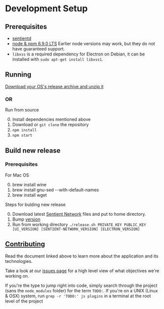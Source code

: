 # Development Setup

## Prerequisites

- [sentientd](https://github.com/consensus-ai/sentient-network)
- [node & npm 6.9.0 LTS](https://nodejs.org/download/)
Earlier node versions may work, but they do not have guaranteed support.
- `libxss` is a required dependency for Electron on Debian, it can be installed with `sudo apt-get install libxss1`.

## Running

[Download your OS's release archive and unzip it](https://github.com/consensus-ai/sentient-ui/releases)

### OR

Run from source

0. Install dependencies mentioned above
1. Download or `git clone` the repository
2. `npm install`
3. `npm start`

## Build new release

### Prerequisites

For Mac OS

0. brew install wine
1. brew install gnu-sed --with-default-names
2. brew install wget

Steps for bulding new release

0. Download latest [Sentient Network](https://github.com/consensus-ai/sentient-network/releases) files and put to home directory.
1. Bump [version](https://github.com/consensus-ai/sentient-ui/blob/26c672315cff0380e7481def00852455c974b6d6/package.json#L3)
2. Run from working directory `./release.sh PRIVATE_KEY PUBLIC_KEY [UI_VERSION] [SENTIENT-NETWORK_VERSION] [ELECTRON_VERSION]`

## [Contributing](doc/Developers.md)

Read the document linked above to learn more about the application and its technologies.

Take a look at our [issues page](https://github.com/consensus-ai/sentient-ui/issues)
for a high level view of what objectives we're working on.

If you're the type to jump right into code, simply search through the project
(sans the `node_modules` folder) for the term `TODO:`. If you're on a UNIX
(Linux & OSX) system, run `grep -r 'TODO:' js plugins` in a terminal at the
root level of the project

